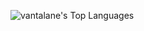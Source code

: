 ![vantalane's Top Languages](https://github-readme-stats.vercel.app/api/top-langs/?username=vantalane&theme=vue-dark&show_icons=true&hide_border=true&layout=compact)
